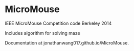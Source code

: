 MicroMouse
==========

IEEE MicroMouse Competition code
Berkeley 2014

Includes algorithm for solving maze


Documentation at jonathanwang017.github.io/MicroMouse.
